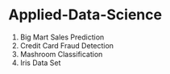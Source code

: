 # Applied-Data-Science
1. Big Mart Sales Prediction
2. Credit Card Fraud Detection
3. Mashroom Classification
4. Iris Data Set
